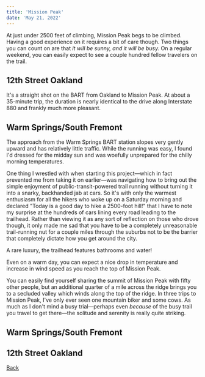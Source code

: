 ```yaml
---
title: 'Mission Peak'
date: 'May 21, 2022'
---
```


<span data-behavior="introduction"></span>

At just under 2500 feet of climbing, Mission Peak begs to be climbed. Having a good experience on it requires a bit of care though. Two things you can count on are that *it will be sunny, and it will be busy.* On a regular weekend, you can easily expect to see a couple hundred fellow travelers on the trail.

<span data-behavior="anchor" data-feature-index="0" data-mile-position="0"></span>
## 12th Street Oakland

<span data-behavior="anchor" data-feature-index="0" data-mile-position="0"></span>
It's a straight shot on the BART from Oakland to Mission Peak. At about a 35-minute trip, the duration is nearly identical to the drive along Interstate 880 and frankly much more pleasant.

<span data-behavior="anchor" data-feature-index="1" data-mile-position="0"></span>
## Warm Springs/South Fremont

<span data-behavior="anchor" data-feature-index="1" data-mile-position="0"></span>
The approach from the Warm Springs BART station slopes very gently upward and has relatively little traffic. While the running was easy, I found I'd dressed for the midday sun and was woefully unprepared for the chilly morning temperatures.

<span data-behavior="anchor" data-feature-index="1" data-mile-position="2"></span>
One thing I wrestled with when starting this project—which in fact prevented me from taking it on earlier—was navigating how to bring out the simple enjoyment of public-transit-powered trail running without turning it into a snarky, backhanded jab at cars. So it's with only the warmest enthusiasm for all the hikers who woke up on a Saturday morning and declared "Today is a good day to hike a 2500-foot hill!" that I have to note my surprise at the hundreds of cars lining every road leading to the trailhead. Rather than viewing it as any sort of reflection on those who drove though, it only made me sad that you have to be a completely unreasonable trail-running nut for a couple miles through the suburbs not to be the barrier that completely dictate how you get around the city.

<span data-behavior="anchor" data-feature-index="1" data-mile-position="2.7"></span>
A rare luxury, the trailhead features bathrooms and water!

<span data-behavior="anchor" data-feature-index="1" data-mile-position="5.2"></span>
Even on a warm day, you can expect a nice drop in temperature and increase in wind speed as you reach the top of Mission Peak.

<span data-behavior="anchor" data-feature-index="1" data-mile-position="6"></span>
You can easily find yourself sharing the summit of Mission Peak with fifty other people, but an additional quarter of a mile across the ridge brings you to a secluded valley which winds along the top of the ridge. In three trips to Mission Peak, I've only ever seen one mountain biker and some cows. As much as I don't mind a busy trial—perhaps even *because* of the busy trail you travel to get there—the solitude and serenity is really quite striking.

<span data-behavior="anchor" data-feature-index="2" data-mile-position="0"></span>
## Warm Springs/South Fremont

<span data-behavior="anchor" data-feature-index="2" data-mile-position="28.42"></span>
## 12th Street Oakland

<span data-behavior="conclusion"></span>

[Back]()
